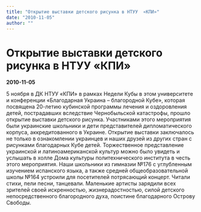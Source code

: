 ```yaml
---
title: "Открытие выставки детского рисунка в НТУУ  «КПИ»"
date: "2010-11-05"
author: ""
---
```


# Открытие выставки детского рисунка в НТУУ  «КПИ»

**2010-11-05** 

5 ноября в ДК НТУУ «КПИ» в рамках Недели Кубы в этом университете и конференции «Благодарная Украина – благородной Кубе», которая посвящена 20-летию кубинской программы лечения и оздоровления детей, пострадавших вследствие Чернобыльской катастрофы, прошло открытие выставки детского рисунка. Участниками этого мероприятия были украинские школьники и дети представителей дипломатического корпуса, аккредитованного в Украине. Открытие выставки заключалось не только в ознакомлении украинцев и наших друзей из других стран с рисунками благодарных Кубе детей. Торжественное представление украинской и латиноамериканской культур можно было увидеть и услышать в холле Дома культуры политехнического института в честь этого мероприятия. Наши школьники из гимназии №176 с углубленным изучением испанского языка, а также средней общеобразовательной школы №164 устроили для посетителей потрясающий концерт. Читали стихи, пели песни, танцевали. Маленькие артисты зарядили всех зрителей своей искренностью, жизнерадостностью, силой детского непосредственного благородного духа, поистине благодарного Острову Свободы.